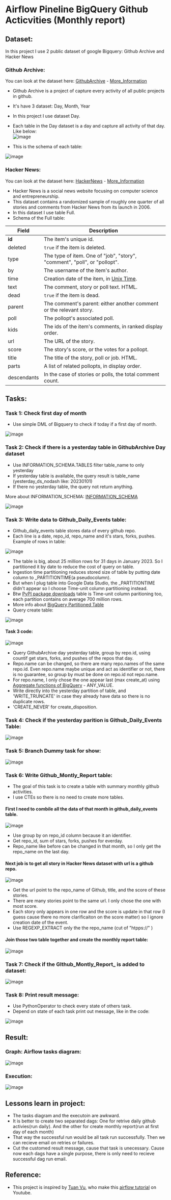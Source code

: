 # Airflow Pineline BigQuery Github Acticvities (Monthly report)

## Dataset:
In this project I use 2 public dataset of google Bigquery: Github Archive and Hacker News
### Github Archive:
You can look at the dataset here: [GithubArchive](https://console.cloud.google.com/bigquery?project=githubarchive&page=project) - [More_Information](https://www.gharchive.org/)

- Github Archive is a project of capture every activity of all public projects in github. <br>
- It's have 3 dataset: Day, Month, Year <br>
- In this project I use dataset Day. <br>
- Each table in the Day dataset is a day and capture all activity of that day. Like below:<br>
![image](https://user-images.githubusercontent.com/55779400/218960697-6b4bde98-6f49-4533-8c9d-50ebb42c25a6.png)

- This is the schema of each table: <br>

![image](https://user-images.githubusercontent.com/55779400/218961000-62704aab-1df4-42d2-b8b4-ca0ea2d90ad0.png)

### Hacker News:
You can look at the dataset here: [HackerNews](https://console.cloud.google.com/bigquery?p=bigquery-public-data&d=hacker_news&page=dataset&project=apply-ds-test-371316) - [More_Information](https://github.com/HackerNews/API)

- Hacker News is a social news website focusing on computer science and entrepreneurship.
- This dataset contains a randomized sample of roughly one quarter of all stories and comments from Hacker News from its launch in 2006. 
- In this dataset I use table Full.
- Schema of the Full table: <br>

<!-- ![image](https://user-images.githubusercontent.com/55779400/218963958-297ecf3e-5b83-4b90-b7c2-49fd854d0118.png) -->
<!-- ![image](https://user-images.githubusercontent.com/55779400/219014949-def95133-9f0a-4d39-a177-aa421a4e9193.png) -->
Field | Description
------|------------
**id** | The item's unique id.
deleted | `true` if the item is deleted.
type | The type of item. One of "job", "story", "comment", "poll", or "pollopt".
by | The username of the item's author.
time | Creation date of the item, in [Unix Time](http://en.wikipedia.org/wiki/Unix_time).
text | The comment, story or poll text. HTML.
dead | `true` if the item is dead.
parent | The comment's parent: either another comment or the relevant story.
poll | The pollopt's associated poll.
kids | The ids of the item's comments, in ranked display order.
url | The URL of the story.
score | The story's score, or the votes for a pollopt.
title | The title of the story, poll or job. HTML.
parts | A list of related pollopts, in display order.
descendants | In the case of stories or polls, the total comment count.

## Tasks:
### Task 1: Check first day of month
- Use simple DML of Bigquery to check if today if a first day of month.

![image](https://user-images.githubusercontent.com/55779400/219014222-bbf6d8cb-f98f-49a6-a49b-94a625445c00.png)


### Task 2: Check if there is a yesterday table in GithubArchive Day dataset
- Use INFORMATION_SCHEMA.TABLES filter table_name to only yesterday <br>
- If yesterday table is available, the query result is table_name (yesterday_ds_nodash like: 20230101)
- If there no yesterday table, the query not return anything.

More about INFORMATION_SCHEMA: [INFORMATION_SCHEMA](https://cloud.google.com/bigquery/docs/information-schema-intro)<br>

![image](https://user-images.githubusercontent.com/55779400/219014148-3a555058-0b50-41ad-ac09-a7fbd67b86df.png)


### Task 3: Write data to Github_Daily_Events table:
- Github_daily_events table stores data of every github repo.
- Each line is a date, repo_id, repo_name and it's stars, forks, pushes. Example of rows in table: <br>

![image](https://user-images.githubusercontent.com/55779400/218974771-59eae5a6-8c20-45e5-b9de-4db194dd62d1.png)

- The table is big, about 25 million rows for 31 days in January 2023. So I partitioned it by date to reduce the cost of query on table.
- Ingestion time partitioning reduces stored size of table by putting date column to \_PARTITIONTIME(a pseudocolumn). 
- But when I plug table into Google Data Studio, the \_PARTITIONTIME didn't appear so I choose Time-unit column partitioning instead.
- Btw [PyPI package downloads](https://console.cloud.google.com/bigquery?p=bigquery-public-data&d=pypi&page=dataset&project=apply-ds-test-371316) table is Time-unit column paritioning too, each partition contains on average 700 million rows.
- More info about [BigQuery Partitioned Table](https://cloud.google.com/bigquery/docs/partitioned-tables?_ga=2.103336576.-1647680310.1670343964)
- Query create table: <br>

![image](https://user-images.githubusercontent.com/55779400/218955332-b0a72d8f-edf2-47f9-865f-d607b102c04e.png)

#### Task 3 code:

![image](https://user-images.githubusercontent.com/55779400/219014043-d6a85190-345c-4f15-a7e2-e7df9798eace.png)

- Query GithubArchive day yesterday table, group by repo.id, using countif get stars, forks, and pushes of the repos that day.
- Repo.name can be changed, so there are many repo.names of the same repo.id. Even repo.name maybe unique and act as identifier or not, there is no guarantee, so group by must be done on repo.id not repo.name.
- For repo.name, I only chose the one appear last (max create_at) using [Aggregate functions of BigQuery](https://cloud.google.com/bigquery/docs/reference/standard-sql/aggregate_functions) - ANY_VALUE.
- Write directly into the yesterday partition of table, and 'WRITE_TRUNCATE' in case they already have data so there is no duplicate rows.
- 'CREATE_NEVER' for create_disposition.

### Task 4: Check if the yesterday parition is Github_Daily_Events Table:
<!-- ![image](https://user-images.githubusercontent.com/55779400/219002078-38f0a9b1-d77e-4efd-9adb-0a2fc4414640.png) -->
![image](https://user-images.githubusercontent.com/55779400/219014359-b4b45e10-8467-4358-97a3-f7a73941b82f.png)

### Task 5: Branch Dummy task for show:
<!-- ![image](https://user-images.githubusercontent.com/55779400/219002150-2e1f1206-d0b6-41f9-bbcb-ccf7b0bd755a.png) -->
![image](https://user-images.githubusercontent.com/55779400/219014428-c3317c54-8adc-4b25-aa2e-6c4ac2fc850b.png)

### Task 6: Write Github_Montly_Report table:
- The goal of this task is to create a table with summary monthly github activities.
- I use CTEs so there is no need to create more tables.

#### First I need to combile all the data of that month in github_daily_events table.

![image](https://user-images.githubusercontent.com/55779400/219014481-f914d96e-79e7-4d75-b7a1-2ba19f9754dc.png)
<!-- ![image](https://user-images.githubusercontent.com/55779400/219004561-9369cecf-888f-4d9b-b287-8563001bb297.png) -->

- Use group by on repo_id column because it an identifier.
- Get repo_id, sum of stars, forks, pushes for everday.
- Repo_name like before can be changed in that month, so I only get the repo_name on the last day.

#### Next job is to get all story in Hacker News dataset with url is a github repo.

![image](https://user-images.githubusercontent.com/55779400/219014534-12990de6-f57c-4edd-af51-7b86a688db9f.png)
<!-- ![image](https://user-images.githubusercontent.com/55779400/219006303-df1620e7-b7e6-41ff-84d8-1275b392842e.png) -->

- Get the url point to the repo_name of Github, title, and the score of these stories.
- There are many stories point to the same url. I only chose the one with most score.
- Each story only appears in one row and the score is update in that row (I guess cause there no more clarificaiton on the score matter) so I ignore creation date of the event.
- Use REGEXP_EXTRACT only the the repo_name (cut of "htpps://" )

#### Join those two table together and create the monthly report table:

![image](https://user-images.githubusercontent.com/55779400/219014587-bf2d8f59-bbb0-4f61-a942-0b3bd04d91d5.png)
<!-- ![image](https://user-images.githubusercontent.com/55779400/219008149-ac4dca3e-2d0c-47b3-8f6b-b77287c911fb.png) -->

### Task 7: Check if the GIthub_Montly_Report_ is added to dataset:
![image](https://user-images.githubusercontent.com/55779400/219014627-d0f4d59d-8166-4db1-902b-81b89f890cc8.png)
<!-- ![image](https://user-images.githubusercontent.com/55779400/219008883-d5f5e8a5-b497-4815-89c1-971374802f56.png) -->

### Task 8: Print result message:
- Use PythonOperator to check every state of others task.
- Depend on state of each task print out message, like in the code: 

![image](https://user-images.githubusercontent.com/55779400/219014680-fa906919-4859-4503-9f4b-e99101377e09.png)
<!-- ![image](https://user-images.githubusercontent.com/55779400/219009931-086a6745-7c4f-4d4f-9769-be4b5cb2b888.png) -->

## Result: 
### Graph: Airflow tasks diagram:
![image](https://user-images.githubusercontent.com/55779400/218958413-aed328f0-0ac0-47b6-9db1-4dcc5f6ac187.png)

### Execution: 
<!-- ![image](https://user-images.githubusercontent.com/55779400/219010478-6b9a5566-c0cd-4807-928e-2766527bf766.png) -->
![image](https://user-images.githubusercontent.com/55779400/219011214-55c4ec20-9787-4d1e-bd17-877ebbd770c8.png)


## Lessons learn in project:

- The tasks diagram and the executoin are awkward.
- It is better to create two separated dags: One for retrive daily github activies(run daily). And the other for create monthly report(run at first day of each month)
- That way the successful run would be all task run successfully. Then we can recieve email on retries or failures.
- Cut the customed result message, cause that task is unecessary. Cause now each dags have a single purpose, there is only need to recieve successful dag run email.







## Reference: 
- This project is inspired by [Tuan Vu](https://www.youtube.com/@tuan-vu), who make this [airflow tutorial](https://www.youtube.com/watch?v=wAyu5BN3VpY&list=PLYizQ5FvN6pvIOcOd6dFZu3lQqc6zBGp2&index=6) on Youtube.
